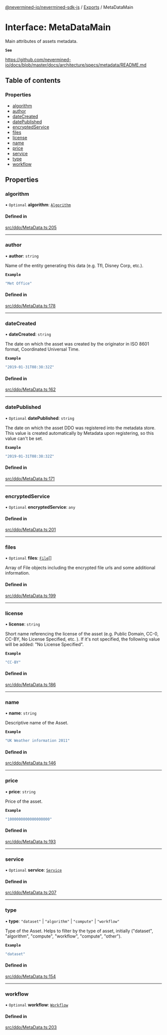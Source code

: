 [@nevermined-io/nevermined-sdk-js](../README.md) / [Exports](../modules.md) / MetaDataMain

# Interface: MetaDataMain

Main attributes of assets metadata.

**`See`**

https://github.com/nevermined-io/docs/blob/master/docs/architecture/specs/metadata/README.md

## Table of contents

### Properties

- [algorithm](MetaDataMain.md#algorithm)
- [author](MetaDataMain.md#author)
- [dateCreated](MetaDataMain.md#datecreated)
- [datePublished](MetaDataMain.md#datepublished)
- [encryptedService](MetaDataMain.md#encryptedservice)
- [files](MetaDataMain.md#files)
- [license](MetaDataMain.md#license)
- [name](MetaDataMain.md#name)
- [price](MetaDataMain.md#price)
- [service](MetaDataMain.md#service)
- [type](MetaDataMain.md#type)
- [workflow](MetaDataMain.md#workflow)

## Properties

### algorithm

• `Optional` **algorithm**: [`Algorithm`](Algorithm.md)

#### Defined in

[src/ddo/MetaData.ts:205](https://github.com/nevermined-io/sdk-js/blob/9d31ebc/src/ddo/MetaData.ts#L205)

___

### author

• **author**: `string`

Name of the entity generating this data (e.g. Tfl, Disney Corp, etc.).

**`Example`**

```ts
"Met Office"
```

#### Defined in

[src/ddo/MetaData.ts:178](https://github.com/nevermined-io/sdk-js/blob/9d31ebc/src/ddo/MetaData.ts#L178)

___

### dateCreated

• **dateCreated**: `string`

The date on which the asset was created by the originator in
ISO 8601 format, Coordinated Universal Time.

**`Example`**

```ts
"2019-01-31T08:38:32Z"
```

#### Defined in

[src/ddo/MetaData.ts:162](https://github.com/nevermined-io/sdk-js/blob/9d31ebc/src/ddo/MetaData.ts#L162)

___

### datePublished

• `Optional` **datePublished**: `string`

The date on which the asset DDO was registered into the metadata store.
This value is created automatically by Metadata upon registering,
so this value can't be set.

**`Example`**

```ts
"2019-01-31T08:38:32Z"
```

#### Defined in

[src/ddo/MetaData.ts:171](https://github.com/nevermined-io/sdk-js/blob/9d31ebc/src/ddo/MetaData.ts#L171)

___

### encryptedService

• `Optional` **encryptedService**: `any`

#### Defined in

[src/ddo/MetaData.ts:201](https://github.com/nevermined-io/sdk-js/blob/9d31ebc/src/ddo/MetaData.ts#L201)

___

### files

• `Optional` **files**: [`File`](File.md)[]

Array of File objects including the encrypted file urls and some additional information.

#### Defined in

[src/ddo/MetaData.ts:199](https://github.com/nevermined-io/sdk-js/blob/9d31ebc/src/ddo/MetaData.ts#L199)

___

### license

• **license**: `string`

Short name referencing the license of the asset (e.g. Public Domain, CC-0, CC-BY, No License Specified, etc. ).
If it's not specified, the following value will be added: "No License Specified".

**`Example`**

```ts
"CC-BY"
```

#### Defined in

[src/ddo/MetaData.ts:186](https://github.com/nevermined-io/sdk-js/blob/9d31ebc/src/ddo/MetaData.ts#L186)

___

### name

• **name**: `string`

Descriptive name of the Asset.

**`Example`**

```ts
"UK Weather information 2011"
```

#### Defined in

[src/ddo/MetaData.ts:146](https://github.com/nevermined-io/sdk-js/blob/9d31ebc/src/ddo/MetaData.ts#L146)

___

### price

• **price**: `string`

Price of the asset.

**`Example`**

```ts
"1000000000000000000"
```

#### Defined in

[src/ddo/MetaData.ts:193](https://github.com/nevermined-io/sdk-js/blob/9d31ebc/src/ddo/MetaData.ts#L193)

___

### service

• `Optional` **service**: [`Service`](Service.md)

#### Defined in

[src/ddo/MetaData.ts:207](https://github.com/nevermined-io/sdk-js/blob/9d31ebc/src/ddo/MetaData.ts#L207)

___

### type

• **type**: ``"dataset"`` \| ``"algorithm"`` \| ``"compute"`` \| ``"workflow"``

Type of the Asset. Helps to filter by the type of asset,
initially ("dataset", "algorithm", "compute", "workflow", "compute", "other").

**`Example`**

```ts
"dataset"
```

#### Defined in

[src/ddo/MetaData.ts:154](https://github.com/nevermined-io/sdk-js/blob/9d31ebc/src/ddo/MetaData.ts#L154)

___

### workflow

• `Optional` **workflow**: [`Workflow`](Workflow.md)

#### Defined in

[src/ddo/MetaData.ts:203](https://github.com/nevermined-io/sdk-js/blob/9d31ebc/src/ddo/MetaData.ts#L203)
